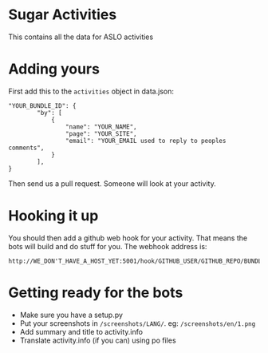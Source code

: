 # Sugar Activities

This contains all the data for ASLO activities

# Adding yours

First add this to the `activities` object in data.json:

    "YOUR_BUNDLE_ID": {
            "by": [
                {
                    "name": "YOUR_NAME", 
                    "page": "YOUR_SITE",
                    "email": "YOUR_EMAIL used to reply to peoples comments",
                }
            ], 
    }

Then send us a pull request. Someone will look at your activity.

# Hooking it up

You should then add a github web hook for your activity.
That means the bots will build and do stuff for you.
The webhook address is:

    http://WE_DON'T_HAVE_A_HOST_YET:5001/hook/GITHUB_USER/GITHUB_REPO/BUNDLE_ID

# Getting ready for the bots

* Make sure you have a setup.py
* Put your screenshots in `/screenshots/LANG/`. eg: `/screenshots/en/1.png`
* Add summary and title to activity.info
* Translate activity.info (if you can) using po files
